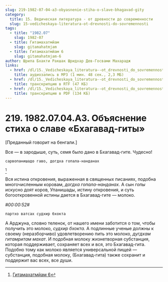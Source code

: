 ```yaml
---
slug: 219-1982-07-04-a3-obyasnenie-stiha-o-slave-bhagavad-gity
category:
  title: 15. Ведическая литература - от древности до современности
  slug: 15-vedicheskaya-literatura-ot-drevnosti-do-sovremennosti
tags:
  - title: "1982.07"
    slug: 1982-07
  - title: Гитамахатмйам
    slug: gitamahatmjam
  - title: Гитамахатмйам 6
    slug: gitamahatmjam-6
author: Шрила Бхакти Ракшак Шридхар Дев-Госвами Махарадж
links:
  - href: /dl/15._Vedicheskaya_literatura--ot_drevnosti_do_sovremennosti/219_1982.07.04.A3_SridharMj_Objasnenie_stiha_o_slave_Bhagavad-gity.mp3
    title: аудиозапись в MP3 (1 мин. 48 сек., 2,3 МБ)
  - href: /dl/15._Vedicheskaya_literatura--ot_drevnosti_do_sovremennosti/219_1982.07.04.A3_SridharMj_Objasnenie_stiha_o_slave_Bhagavad-gity.rtf
    title: транскрипцию в RTF (47 КБ)
  - href: /dl/15._Vedicheskaya_literatura--ot_drevnosti_do_sovremennosti/219_1982.07.04.A3_SridharMj_Objasnenie_stiha_o_slave_Bhagavad-gity.pdf
    title: транскрипцию в PDF (134 КБ)
---
```


# 219. 1982.07.04.A3. Объяснение стиха о славе «Бхагавад-гиты»

[Преданный говорит на бенгали.]

Все — в зародыше, суть, семя было дано в Бхагавад-гите. Чудесно!

    сарвопанишадо гаво, догдха гопала-нанданах
[^_ftn1]

Вся истина откровения, выраженная в священных писаниях, подобна многочисленным коровам, *догдха гопала-нанданах.* А сын *гопы* искусно доят коров, Упанишады, истину откровения, и суть богооткровенной истины дается в Бхагавад-гите — молоко.

*#00:00:52#*

    партхо ватсах судхир бхокта

А Арджуна, словно теленок, от нашего имени заботится о том, чтобы получить это молоко, *судхир бхокта.* А подлинные ученые должны к своему (неразборчиво) удовлетворению пить это молоко, *дугдхам гитамритам махат*. И подобная молоку жизнетворная субстанция, которая поддерживает, сохраняет всех и вся, это Бхагавад-гита. Подобно тому как молоко является универсальной пищей — субстанция, подобная молоку, (Бхагавад-гита) также сохранит и поддержит вас всех, все души.



[^_ftn1]: [Гитамахатмйам 6](../notes/gitamahatmjam/gitamahatmjam-6.md)
